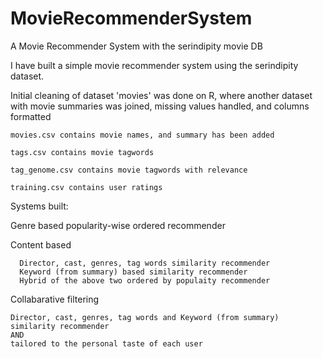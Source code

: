 # MovieRecommenderSystem
A Movie Recommender System with the serindipity movie DB

I have built a simple movie recommender system using the serindipity dataset.

Initial cleaning of dataset 'movies' was done on R, where another dataset with movie summaries was joined, missing values handled,
and columns formatted

    movies.csv contains movie names, and summary has been added

    tags.csv contains movie tagwords

    tag_genome.csv contains movie tagwords with relevance

    training.csv contains user ratings

Systems built:

Genre based popularity-wise ordered recommender

Content based
      
      Director, cast, genres, tag words similarity recommender
      Keyword (from summary) based similarity recommender
      Hybrid of the above two ordered by populaity recommender

Collabarative filtering 

    Director, cast, genres, tag words and Keyword (from summary) similarity recommender 
    AND 
    tailored to the personal taste of each user


